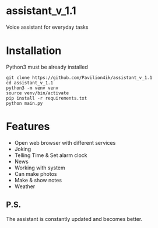 # assistant_v_1.1

Voice assistant for everyday tasks

# Installation

Python3 must be already installed

```shell
git clone https://github.com/Pavilion4ik/assistant_v_1.1
cd assistant_v_1.1
python3 -m venv venv
source venv/bin/activate
pip install -r requirements.txt
python main.py
```

# Features

* Open web browser with different services
* Joking
* Telling Time & Set alarm clock
* News
* Working with system
* Can make photos
* Make & show notes
* Weather

## P.S.

The assistant is constantly updated and becomes better.